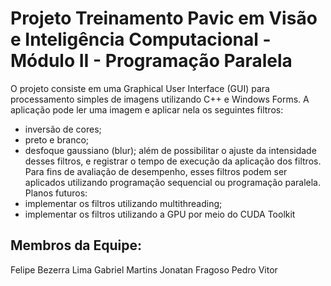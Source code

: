# Projeto Treinamento Pavic em Visão e Inteligência Computacional - Módulo II - Programação Paralela
O projeto consiste em uma Graphical User Interface (GUI) para processamento simples de imagens utilizando C++ e Windows Forms. 
A aplicação pode ler uma imagem e aplicar nela os seguintes filtros:
- inversão de cores;
- preto e branco;
- desfoque gaussiano (blur);
além de possibilitar o ajuste da intensidade desses filtros, e registrar o tempo de execução da aplicação dos filtros. 
Para fins de avaliação de desempenho, esses filtros podem ser aplicados utilizando programação sequencial ou programação paralela. 
Planos futuros:
- implementar os filtros utilizando multithreading;
- implementar os filtros utilizando a GPU por meio do CUDA Toolkit

## Membros da Equipe:
Felipe Bezerra Lima
Gabriel Martins
Jonatan Fragoso
Pedro Vitor
